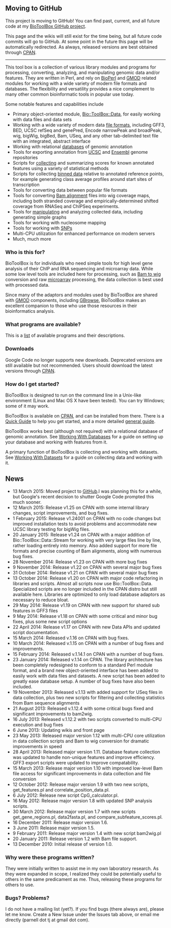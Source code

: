 ## Moving to GitHub ##
This project is moving to GitHub! You can find past, current, and all future code at my [BioToolBox GitHub project](https://github.com/tjparnell/biotoolbox).

This page and the wikis will still exist for the time being, but all future code commits will go to GitHub. At some point in the future this page will be automatically redirected. As always, released versions are best obtained through [CPAN](http://search.cpan.org/perldoc?Bio::ToolBox).


---


This tool box is a collection of various library modules and programs for processing, converting, analyzing, and manipulating genomic data and/or features. They are written in Perl, and rely on [BioPerl](http://www.bioperl.org/wiki/Main_Page) and [GMOD](http://www.gmod.org/wiki/Main_Page) related modules for working with a wide variety of modern file formats and databases. The flexibility and versatility provides a nice complement to many other common bioinformatic tools in popular use today.

Some notable features and capabilities include
  * Primary object-oriented module, [Bio::ToolBox::Data](Pod_Data.md), for easily working with data files and data sets
  * Working with a wide variety of modern data [file formats](http://code.google.com/p/biotoolbox/wiki/DataFileFormats), including GFF3, BED, UCSC refSeq and genePred, Encode narrowPeak and broadPeak, wig, bigWig, bigBed, Bam, USeq, and any other tab-delimited text file with an integrated, abstract interface
  * Working with relational [databases](http://code.google.com/p/biotoolbox/wiki/WorkingWithDatabases) of genomic annotation
  * Tools for exporting annotation from [UCSC](http://code.google.com/p/biotoolbox/wiki/Pod_ucsc_table2gff3) and [Ensembl](http://code.google.com/p/biotoolbox/wiki/Pod_get_ensembl_annotation) genome repositories
  * Scripts for [collecting](http://code.google.com/p/biotoolbox/wiki/Pod_get_datasets) and summarizing scores for known annotated features using a variety of statistical methods
  * Scripts for collecting [binned data](http://code.google.com/p/biotoolbox/wiki/Pod_get_relative_data) relative to annotated reference points, for example generating class average profiles around start sites of transcription
  * Tools for converting data between popular file formats
  * Tools for converting [Bam alignment](http://code.google.com/p/biotoolbox/wiki/Pod_bam2wig) files into wig coverage maps, including both stranded coverage and empirically-determined shifted coverage from RNASeq and ChIPSeq experiments.
  * Tools for [manipulating](http://code.google.com/p/biotoolbox/wiki/Pod_manipulate_datasets) and analyzing collected data, including generating simple graphs
  * Tools for working with nucleosome mapping
  * Tools for working with [SNPs](http://code.google.com/p/biotoolbox/wiki/MappingSNPs)
  * Multi-CPU utilization for enhanced performance on modern servers
  * Much, much more

### Who is this for? ###
BioToolBox is for individuals who need simple tools for high level gene analysis of their ChIP and RNA sequencing and microarray data. While some low level tools are included here for processing, such as [Bam to wig](http://code.google.com/p/biotoolbox/wiki/Pod_bam2wig) conversion and raw [microarray](http://code.google.com/p/biotoolbox/wiki/Pod_process_microarray) processing, the data collection is best used with processed data.

Since many of the adaptors and modules used by BioToolBox are shared with [GMOD](http://www.gmod.org/wiki/Main_Page) components, including [GBrowse](http://gmod.org/wiki/GBrowse), BioToolBox makes an excellent companion to those who use those resources in their bioinformatics analysis.

### What programs are available? ###
This is a [list](http://code.google.com/p/biotoolbox/wiki/ProgramList) of available programs and their descriptions.

### Downloads ###
Google Code no longer supports new downloads. Deprecated versions are still available but not recommended. Users should download the latest versions through [CPAN](http://search.cpan.org/perldoc?Bio::ToolBox).

### How do I get started? ###
BioToolBox is designed to run on the command line in a Unix-like environment (Linux and Mac OS X have been tested). You can try Windows; some of it may work.

BioToolBox is available on [CPAN](http://search.cpan.org/perldoc?Bio::ToolBox), and can be installed from there. There is a [Quick Guide](http://code.google.com/p/biotoolbox/wiki/QuickGuide) to help you get started, and a more detailed [general guide](http://code.google.com/p/biotoolbox/wiki/BioToolBoxSetUp).

BioToolBox works best (although not required) with a relational database of genomic annotation. See [Working With Databases](http://code.google.com/p/biotoolbox/wiki/WorkingWithDatabases) for a guide on setting up your database and working with features from it.

A primary function of BioToolBox is collecting and working with datasets. See [Working With Datasets](http://code.google.com/p/biotoolbox/wiki/WorkingWithDatasets) for a guide on collecting data and working with it.

## News ##
  * 13 March 2015: Moved project to [GitHub](https://github.com/tjparnell/biotoolbox).I was planning this for a while, but Google's recent decision to shutter Google Code prompted this much sooner.
  * 12 March 2015: Release v1.25 on CPAN with some internal library changes, script improvements, and bug fixes.
  * 1 February 2015: Release v1.24001 on CPAN with no code changes but improved installation tests to avoid problems and accommodate new UCSC library testing for bigWig files.
  * 20 January 2015: Release v1.24 on CPAN with a major addition of Bio::ToolBox::Data::Stream for working with very large files line by line, rather loading entirely into memory. Also added support for more file formats and precise counting of Bam alignments, along with numerous bug fixes.
  * 28 November 2014: Release v1.23 on CPAN with more bug fixes
  * 9 November 2014: Release v1.22 on CPAN with several major bug fixes
  * 31 October 2014: Release v1.21 on CPAN with several major bug fixes
  * 13 October 2014: Release v1.20 on CPAN with major code refactoring in libraries and scripts. Almost all scripts now use Bio::ToolBox::Data. Specialized scripts are no longer included in the CPAN distro but still available here. Libraries are optimized to only load database adaptors as necessary to reduce bloat.
  * 29 May 2014: Release v1.19 on CPAN with new support for shared sub features in GFF3 files
  * 9 May 2014: Release v1.18 on CPAN with some critical and minor bug fixes, plus some new script options
  * 22 April 2014: Release v1.17 on CPAN with new Data APIs and updated script documentation.
  * 15 March 2014: Released v.1.16 on CPAN with bug fixes.
  * 10 March 2014: Released v.1.15 on CPAN with a number of bug fixes and improvements.
  * 15 February 2014: Released v.1.14.1 on CPAN with a number of bug fixes.
  * 23 January 2014: Released v.1.14 on CPAN. The library architecture has been completely redesigned to conform to a standard Perl module format, and a brand new object-oriented interface has been added to easily work with data files and datasets. A new script has been added to greatly ease database setup. A number of bug fixes have also been included.
  * 19 November 2013: Released v.1.13 with added support for USeq files in data collection, plus two new scripts for filtering and collecting statistics from Bam sequence alignments
  * 21 August 2013: Released v.1.12.4 with some critical bugs fixed and significant improvements to bam2wig.
  * 16 July 2013: Released v.1.12.2 with two scripts converted to multi-CPU execution and bug fixes
  * 6 June 2013: Updating wikis and front page
  * 23 May 2013: Released major version 1.12 with multi-CPU core utilization in data collection scripts and Bam to wig conversion for dramatic improvements in speed
  * 28 April 2013: Released major version 1.11. Database feature collection was updated to handle non-unique features and improve efficiency. GFF3 export scripts were updated to improve compatability.
  * 15 March 2013: Release major version 1.10 with improved low-level Bam file access for significant improvements in data collection and file conversion
  * 12 October 2012: Release major version 1.9 with two new scripts, get\_features.pl and correlate\_position\_data.pl.
  * 6 July 2012: Release new script CpG\_calculator.pl.
  * 16 May 2012: Release major version 1.8 with updated SNP analysis scripts.
  * 30 March 2012: Release major version 1.7 with new scripts get\_gene\_regions.pl, data2fasta.pl, and compare\_subfeature\_scores.pl.
  * 16 December 2011: Release major version 1.6.
  * 3 June 2011: Release major version 1.5.
  * 9 February 2011: Release major version 1.4 with new script bam2wig.pl
  * 20 January 2011: Release version 1.2 with Bam file support.
  * 13 December 2010: Initial release of version 1.0.

### Why were these programs written? ###
They were initially written to assist me in my own laboratory research. As they were expanded in scope, I realized they could be potentially useful to others in the same predicament as me. Thus, releasing these programs for others to use.

### Bugs? Problems? ###
I do not have a mailing list (yet?). If you find bugs (there always are), please let me know. Create a New Issue under the Issues tab above, or email me directly (parnell dot tj at gmail dot com).